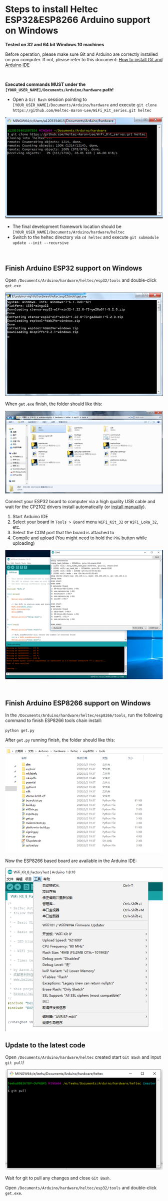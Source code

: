 # Steps to install Heltec ESP32&ESP8266 Arduino support on Windows
**Tested on 32 and 64 bit Windows 10 machines**

Before operation, please make sure Git and Arduino are correctly installed on you computer. If not, please refer to this document: [How to install Git and Arduino IDE](https://heltec-automation-docs.readthedocs.io/en/latest/general/how_to_install_git_and_arduino.html)

&nbsp;

**Executed commands MUST under the ```[YOUR_USER_NAME]/Documents/Arduino/hardware``` path!**

- Open a ```Git Bash``` session pointing to ```[YOUR_USER_NAME]/Documents/Arduino/hardware``` and execute `git clone https://github.com/Heltec-Aaron-Lee/WiFi_Kit_series.git heltec `

![](win-screenshots/location.png)

 - The final development framework location should be ```[YOUR_USER_NAME]/Documents/Arduino/hardware/heltec```
 - Switch to the heltec directory via ```cd heltec``` and execute ```git submodule update --init --recursive``` 

&nbsp;

## Finish Arduino ESP32 support on Windows

Open `/Documents/Arduino/hardware/heltec/esp32/tools` and double-click `get.exe`

![](win-screenshots/win-gui-6.png)

When `get.exe` finish, the folder should like this:

![](win-screenshots/esp32-1.png)

Connect your ESP32 board to computer via a high quality USB cable and wait for the CP2102 drivers install automatically (or [install manually](https://heltec-automation-docs.readthedocs.io/en/latest/general/establish_serial_connection.html)).

1. Start Arduino IDE
2. Select your board in ```Tools > Board``` menu `WiFi_Kit_32` or `WiFi_LoRa_32`, etc.
3. Select the COM port that the board is attached to
4. Compile and upload (You might need to hold the ```PRG``` button while uploading)

![](win-screenshots/arduino-ide.png)

&nbsp;


## Finish Arduino ESP8266 support on Windows
In the `/Documents/Arduino/hardware/heltec/esp8266/tools`, run the following command to finish ESP8266 tools chain install:

`python get.py`

After `get.py` running finish, the folder should like this:

![](win-screenshots/esp8266.png)

Now the ESP8266 based board are available in the Arduino IDE:

![](win-screenshots/kit8.png)



## Update to the latest code

Open ```/Documents/Arduino/hardware/heltec``` created start ```Git Bash``` and input ```git pull```!

![](win-screenshots/git-pull.png)

Wait for git to pull any changes and close `Git Bash`.

Open `/Documents/Arduino/hardware/heltec/esp32/tools` and double-click `get.exe`.